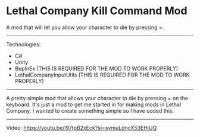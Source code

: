 # Lethal Company Kill Command Mod
 A mod that will let you allow your character to die by pressing =.
_________________________ 

Technologies:
- C#
- Unity
- BepInEx (THIS IS REQUIRED FOR THE MOD TO WORK PROPERLY)
- LethalCompanyInputUtils (THIS IS REQUIRED FOR THE MOD TO WORK PROPERLY)
_________________________

A pretty simple mod that allows your character to die by pressing = on the keyboard. It's just a mod to get me started in for making mods in Lethal Company. I wanted to create something simple so I have coded this. 
_________________________

Video:
https://youtu.be/l97tpB2xEck?si=symuLdncX53EHiUQ



